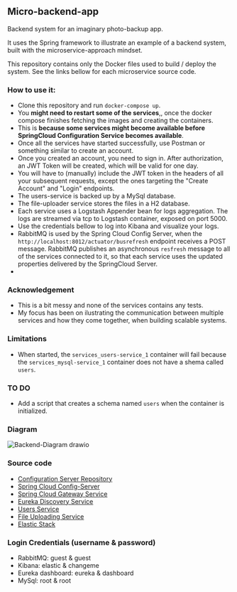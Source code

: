 ## Micro-backend-app
Backend system for an imaginary photo-backup app. 

It uses the Spring framework to illustrate an example of a backend system, built with the microservice-approach mindset.


This repository contains only the Docker files used to build / deploy the system.
See the links bellow for each microservice source code.

### How to use it:
* Clone this repository and run `docker-compose up`. 
* You **might need to restart some of the services**,, once the docker compose finishes fetching the images and creating the containers.
* This is **because some services might become available before SpringCloud Configuration Service becomes available**.
* Once all the services have started successfully, use Postman or something similar to create an account.
* Once you created an account, you need to sign in. After authorization, an JWT Token will be created, which will be valid for one day.
* You will have to (manually) include the JWT token in the headers of all your subsequent requests, except the ones targeting the "Create Account" and "Login" endpoints. 
* The users-service is backed up by a MySql database.
* The file-uploader service stores the files in a H2 database.
* Each service uses a Logstash Appender bean for logs aggregation. The logs are streamed via tcp to Logstash container, exposed on port 5000.
* Use the credentials bellow to log into Kibana and visualize your logs.
* RabbitMQ is used by the Spring Cloud Config Server, when the `http://localhost:8012/actuator/busrefresh` endpoint receives a POST message. RabbitMQ publishes an asynchronous `resfresh` message to all of the services connected to it, so that each service uses the updated properties delivered by the SpringCloud Server.
*  

### Acknowledgement

* This is a bit messy and none of the services contains any tests.
* My focus has been on ilustrating the communication between multiple services and how they come together, when building scalable systems.


### Limitations
* When started, the `services_users-service_1` container will fail because the `services_mysql-service_1` container does not have a shema called `users`.

### TO DO
* Add a script that creates a schema named `users` when the container is initialized.


### Diagram


![Backend-Diagram drawio](https://user-images.githubusercontent.com/22425017/137919729-cbbfa8ed-cbc5-462c-b0cd-1fcc49e95346.png)



 
### Source code

* [Configuration Server Repository](https://github.com/PetreVane/photo-backend-configServer)
* [Spring Cloud Config-Server](https://github.com/PetreVane/SpringCloud-ConfigService) 
* [Spring Cloud Gateway Service](https://github.com/PetreVane/Backend-gatewayService)
* [Eureka Discovery Service](https://github.com/PetreVane/Backend-DiscoveryService)
* [Users Service](https://github.com/PetreVane/Backend-usersService)
* [File Uploading Service](https://github.com/PetreVane/backend-file-uploader-api)
* [Elastic Stack](https://github.com/PetreVane/docker-elk)

### Login Credentials (username & password)
* RabbitMQ: guest & guest
* Kibana: elastic & changeme
* Eureka dashboard: eureka & dashboard
* MySql: root & root


